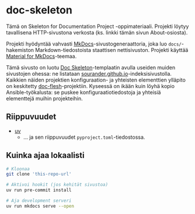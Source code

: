 # doc-skeleton

Tämä on Skeleton for Documentation Project -oppimateriaali. Projekti löytyy tavallisena HTTP-sivustona verkosta (ks. linkki tämän sivun About-osiosta).

Projekti hyödyntää vahvasti [MkDocs](https://www.mkdocs.org/)-sivustogeneraattoria, joka luo `docs/`-hakemiston Markdown-tiedostoista staattisen nettisivuston. Projekti käyttää [Material for MkDocs](https://squidfunk.github.io/mkdocs-material/)-teemaa.

Tämä sivusto on luotu [Doc Skeleton](https://github.com/sourander/doc-skeleton)-templaatin avulla useiden muiden sivustojen ohessa: ne listataan [sourander.github.io](https://sourander.github.io/)-indeksisivustolla. Kaikkien näiden projektien konfiguraation- ja yhteisten elementtien ylläpito on keskitetty [doc-flesh](https://github.com/sourander/doc-flesh)-projektiin. Kyseessä on ikään kuin löyhä kopio Ansible-työkalusta: se puskee konfiguraatiotiedostoja ja yhteisiä elementtejä muihin projekteihin.

## Riippuvuudet

* [uv](https://docs.astral.sh/uv/)
    * ... ja sen riippuvuudet `pyproject.toml`-tiedostossa.

## Kuinka ajaa lokaalisti

```bash
# Kloonaa 
git clone 'this-repo-url'

# Aktivoi hookit (jos kehität sivustoa)
uv run pre-commit install

# Aja development serveri
uv run mkdocs serve --open
```